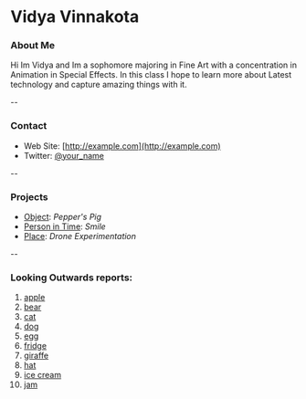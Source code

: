 # Vidya Vinnakota
### About Me

Hi Im Vidya and Im a sophomore majoring in Fine Art with a concentration in Animation in Special Effects. In this class I hope to learn more about Latest technology and capture amazing things with it.

--
### Contact

* Web Site: [http://example.com](http://example.com)
* Twitter: [@your_name](http://twitter.com/your_name)

-- 
### Projects

* [Object](project-1.md): *Pepper's Pig*
* [Person in Time](project-2.md): *Smile*
* [Place](project-3.md): *Drone Experimentation*

--
### Looking Outwards reports: 

1. [apple](looking-outwards-01.md)
1. [bear](looking-outwards-02.md) 
1. [cat](looking-outwards-03.md)
1. [dog](looking-outwards-04.md)
1. [egg](looking-outwards-05.md)
1. [fridge](looking-outwards-06.md)
1. [giraffe](looking-outwards-07.md)
1. [hat](looking-outwards-08.md)
1. [ice cream](looking-outwards-09.md)
1. [jam](looking-outwards-10.md)
